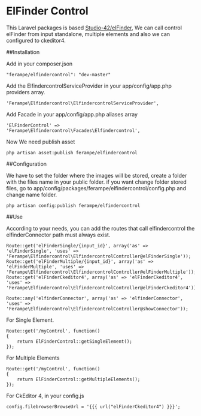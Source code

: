 ElFinder Control
===============

This Laravel packages is based [Studio-42/elFinder](https://github.com/Studio-42/elFinder), We can call control elFinder 
from input standalone, multiple elements and also we can configured to ckeditor4.

##Installation

Add in your composer.json

```
"ferampe/elfindercontrol": "dev-master"
```

Add the ElfindercontrolServiceProvider in your app/config/app.php providers array.

```
'Ferampe\Elfindercontrol\ElfindercontrolServiceProvider',
```

Add Facade in your app/config/app.php aliases array

```
'ElFinderControl' => 'Ferampe\Elfindercontrol\Facades\Elfindercontrol',
```

Now We need publish asset

```
php artisan asset:publish ferampe/elfindercontrol
```

##Configuration

We have to set the folder where the images will be stored, create a folder with the files name in your public folder. if you want change folder stored files, go to app/config/packages/ferampe/elfindercontrol/config.php and change name folder.

```
php artisan config:publish ferampe/elfindercontrol
```

##Use

According to your needs, you can add the routes that call elfindercontrol the elfinderConnector path must always exist.

```
Route::get('elFinderSingle/{input_id}', array('as' => 'elFinderSingle', 'uses' => 'Ferampe\Elfindercontrol\ElfindercontrolController@elFinderSingle'));
Route::get('elFinderMultiple/{input_id}', array('as' => 'elFinderMultiple', 'uses' => 'Ferampe\Elfindercontrol\ElfindercontrolController@elFinderMultiple'));
Route::get('elFinderCkeditor4', array('as' => 'elFinderCkeditor4', 'uses' => 'Ferampe\Elfindercontrol\ElfindercontrolController@elFinderCkeditor4'));

Route::any('elfinderConnector', array('as' => 'elfinderConnector', 'uses' => 'Ferampe\Elfindercontrol\ElfindercontrolController@showConnector'));

```

For Single Element.

```
Route::get('/myControl', function() 
{
    return ElFinderControl::getSingleElement();
});
```

For Multiple Elements

```
Route::get('/myControl', function() 
{
    return ElFinderControl::getMultipleElements();
});
```

For CkEditor 4, in your config.js

```
config.filebrowserBrowseUrl = '{{{ url("elFinderCkeditor4") }}}';
```

